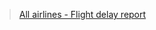 <blockquote class="imgur-embed-pub" lang="en" data-id="a/bVc4dWM"  ><a href="//imgur.com/a/bVc4dWM">All airlines - Flight delay report</a></blockquote><script async src="//s.imgur.com/min/embed.js" charset="utf-8"></script>

